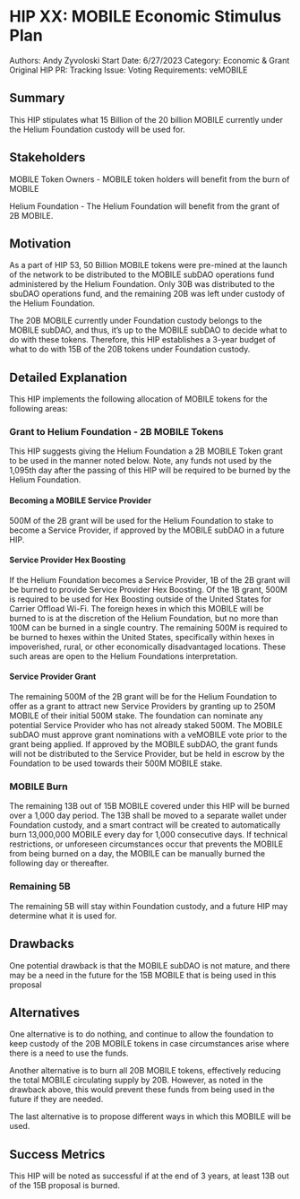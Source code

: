 # HIP XX: MOBILE Economic Stimulus Plan
Authors: Andy Zyvoloski
Start Date: 6/27/2023
Category: Economic & Grant
Original HIP PR:
Tracking Issue:
Voting Requirements: veMOBILE


## Summary
This HIP stipulates what 15 Billion of the 20 billion MOBILE currently under the Helium Foundation custody will be used for.

## Stakeholders
MOBILE Token Owners - MOBILE token holders will benefit from the burn of MOBILE

Helium Foundation - The Helium Foundation will benefit from the grant of 2B MOBILE.

## Motivation
As a part of HIP 53, 50 Billion MOBILE tokens were pre-mined at the launch of the network to be distributed to the MOBILE subDAO operations fund administered by the Helium Foundation. Only 30B was distributed to the sbuDAO operations fund, and the remaining 20B was left under custody of the Helium Foundation.

The 20B MOBILE currently under Foundation custody belongs to the MOBILE subDAO, and thus, it’s up to the MOBILE subDAO to decide what to do with these tokens. Therefore, this HIP establishes a 3-year budget of what to do with 15B of the 20B tokens under Foundation custody.

## Detailed Explanation
This HIP implements the following allocation of MOBILE tokens for the following areas:

### Grant to Helium Foundation - 2B MOBILE Tokens
This HIP suggests giving the Helium Foundation a 2B MOBILE Token grant to be used in the manner noted below. Note, any funds not used by the 1,095th day after the passing of this HIP will be required to be burned by the Helium Foundation.

#### Becoming a MOBILE Service Provider
500M of the 2B grant will be used for the Helium Foundation to stake to become a Service Provider, if approved by the MOBILE subDAO in a future HIP.

#### Service Provider Hex Boosting
If the Helium Foundation becomes a Service Provider, 1B of the 2B grant will be burned to provide Service Provider Hex Boosting. Of the 1B grant, 500M is required to be used for Hex Boosting outside of the United States for Carrier Offload Wi-Fi. The foreign hexes in which this MOBILE will be burned to is at the discretion of the Helium Foundation, but no more than 100M can be burned in a single country. The remaining 500M is required to be burned to hexes within the United States, specifically within hexes in impoverished, rural, or other economically disadvantaged locations. These such areas are open to the Helium Foundations interpretation.

#### Service Provider Grant
The remaining 500M of the 2B grant will be for the Helium Foundation to offer as a grant to attract new Service Providers by granting up to 250M MOBILE of their initial 500M stake. The foundation can nominate any potential Service Provider who has not already staked 500M. The MOBILE subDAO must approve grant nominations with a veMOBILE vote prior to the grant being applied. If approved by the MOBILE subDAO, the grant funds will not be distributed to the Service Provider, but be held in escrow by the Foundation to be used towards their 500M MOBILE stake.

### MOBILE Burn
The remaining 13B out of 15B MOBILE covered under this HIP will be burned over a 1,000 day period. The 13B shall be moved to a separate wallet under Foundation custody, and a smart contract will be created to automatically burn 13,000,000 MOBILE every day for 1,000 consecutive days. If technical restrictions, or unforeseen circumstances occur that prevents the MOBILE from being burned on a day, the MOBILE can be manually burned the following day or thereafter.

### Remaining 5B
The remaining 5B will stay within Foundation custody, and a future HIP may determine what it is used for.

## Drawbacks
One potential drawback is that the MOBILE subDAO is not mature, and there may be a need in the future for the 15B MOBILE that is being used in this proposal

## Alternatives
One alternative is to do nothing, and continue to allow the foundation to keep custody of the 20B MOBILE tokens in case circumstances arise where there is a need to use the funds.

Another alternative is to burn all 20B MOBILE tokens, effectively reducing the total MOBILE circulating supply by 20B. However, as noted in the drawback above, this would prevent these funds from being used in the future if they are needed.

The last alternative is to propose different ways in which this MOBILE will be used.

## Success Metrics
This HIP will be noted as successful if at the end of 3 years, at least 13B out of the 15B proposal is burned.
